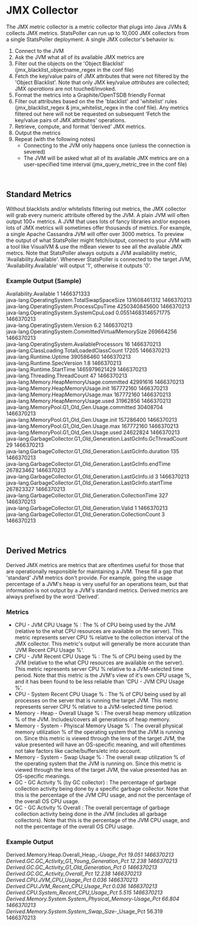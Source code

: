 # JMX Collector

The JMX metric collector is a metric collector that plugs into Java JVMs & collects JMX metrics. StatsPoller can run up to 10,000 JMX collectors from a single StatsPoller deployment. A single JMX collector's behavior is:

1. Connect to the JVM
1. Ask the JVM what all of its available JMX metrics are
1. Filter out the objects on the 'Object Blacklist' (jmx_blacklist_objectname_regex in the conf file)
1. Fetch the key/value pairs of JMX attributes that were not filtered by the 'Object Blacklist'. Note that only JMX key/value *attributes* are collected; JMX *operations* are not touched/invoked.
1. Format the metrics into a Graphite/OpenTSDB friendly Format
1. Filter out attributes based on the the 'blacklist' and 'whitelist' rules (jmx_blacklist_regex & jmx_whitelist_regex in the conf file). Any metrics filtered out here will not be requested on subsequent 'Fetch the key/value pairs of JMX attributes' operations.
1. Retrieve, compute, and format 'derived' JMX metrics.
1. Output the metrics
1. Repeat (with the following notes)
   * Connecting to the JVM only happens once (unless the connection is severed)
   * The JVM will be asked what all of its available JMX metrics are on a user-specified time interval (jmx_query_metric_tree in the conf file)

<br>

## Standard Metrics

Without blacklists and/or whitelists filtering out metrics, the JMX collector will grab every numeric attribute offered by the JVM. A plain JVM will often output 100+ metrics. A JVM that uses lots of fancy libraries and/or exposes lots of JMX metrics will sometimes offer thousands of metrics. For example, a single Apache Cassandra JVM will offer over 3000 metrics. To preview the output of what StatsPoller might fetch/output, connect to your JVM with a tool like VisualVM & use the mBean viewer to see all the available JMX metrcs. Note that StatsPoller always outputs a JVM availability metric, 'Availability.Available'. Whenever StatsPoller is connected to the target JVM, 'Availability.Available' will output '1', otherwise it outputs '0'.

### Example Output (Sample)

Availability.Available 1 1466371333  
java-lang.OperatingSystem.TotalSwapSpaceSize 131608461312 1466370213  
java-lang.OperatingSystem.ProcessCpuTime 4250340845600 1466370213  
java-lang.OperatingSystem.SystemCpuLoad 0.05514683146571775 1466370213  
java-lang.OperatingSystem.Version 6.2 1466370213  
java-lang.OperatingSystem.CommittedVirtualMemorySize 269664256 1466370213  
java-lang.OperatingSystem.AvailableProcessors 16 1466370213  
java-lang.ClassLoading.TotalLoadedClassCount 17205 1466370213  
java-lang.Runtime.Uptime 390586460 1466370213  
java-lang.Runtime.SpecVersion 1.8 1466370213  
java-lang.Runtime.StartTime 1465979621429 1466370213  
java-lang.Threading.ThreadCount 47 1466370213  
java-lang.Memory.HeapMemoryUsage.committed 42991616 1466370213  
java-lang.Memory.HeapMemoryUsage.init 167772160 1466370213  
java-lang.Memory.HeapMemoryUsage.max 167772160 1466370213  
java-lang.Memory.HeapMemoryUsage.used 31962856 1466370213  
java-lang.MemoryPool.G1_Old_Gen.Usage.committed 30408704 1466370213  
java-lang.MemoryPool.G1_Old_Gen.Usage.init 157286400 1466370213  
java-lang.MemoryPool.G1_Old_Gen.Usage.max 167772160 1466370213  
java-lang.MemoryPool.G1_Old_Gen.Usage.used 24622824 1466370213  
java-lang.GarbageCollector.G1_Old_Generation.LastGcInfo.GcThreadCount 29 1466370213  
java-lang.GarbageCollector.G1_Old_Generation.LastGcInfo.duration 135 1466370213  
java-lang.GarbageCollector.G1_Old_Generation.LastGcInfo.endTime 267823462 1466370213  
java-lang.GarbageCollector.G1_Old_Generation.LastGcInfo.id 3 1466370213  
java-lang.GarbageCollector.G1_Old_Generation.LastGcInfo.startTime 267823327 1466370213  
java-lang.GarbageCollector.G1_Old_Generation.CollectionTime 327 1466370213  
java-lang.GarbageCollector.G1_Old_Generation.Valid 1 1466370213  
java-lang.GarbageCollector.G1_Old_Generation.CollectionCount 3 1466370213  

<br>

## Derived Metrics

Derived JMX metrics are metrics that are oftentimes useful for those that are operationally responsible for maintaining a JVM. These fill a gap that 'standard' JVM metrics don't provide. For example, going the usage percentage of a JVM's heap is very useful for an operations team, but that information is not output by a JVM's standard metrics. Derived metrics are always prefixed by the word 'Derived'.

### Metrics

* CPU - JVM CPU Usage % : The % of CPU being used by the JVM (relative to the what CPU resources are  available on the server). This metric represents server CPU % relative to the collection interval of the JMX collector. This metric's output will generally be more accurate than 'JVM Recent CPU Usage %'.
* CPU - JVM Recent CPU Usage % : The % of CPU being used by the JVM (relative to the what CPU resources are  available on the server). This metric represents server CPU % relative to a JVM-selected time period. Note that this metric is the JVM's view of it's own CPU usage %, and it has been found to be less reliable than 'CPU - JVM CPU Usage %'.
* CPU - System Recent CPU Usage % : The % of CPU being used by all processes on the server that is running the target JVM. This metric represents server  CPU % relative to a JVM-selected time period.
* Memory - Heap - Overall Usage % : The overall heap memory utilization % of the JVM. Includes/covers all generations of heap memory.
* Memory - System - Phyiscal Memory Usage % : The overall physical memory utilization % of the operating system that the JVM is running on. Since this metric is viewed through the lens of the target JVM, the value presented will have an OS-specific meaning, and will oftentimes not take factors like cache/buffers/etc into account.
* Memory - System - Swap Usage % : The overall swap utilization % of the operating system that the JVM is running on. Since this metric is viewed through the lens of the target JVM, the value presented has an OS-specific meanings.
* GC - GC Activity % (by GC collector) : The percentage of garbage collection activity being done by a specific garbage collector. Note that this is the percentage of the JVM CPU usage, and not the percentage of the overall OS CPU usage.
* GC - GC Activity % Overall : The overall percentage of garbage collection activity being done in the JVM (includes all garbage collectors). Note that this is the percentage of the JVM CPU usage, and not the percentage of the overall OS CPU usage.

### Example Output

Derived.Memory.Heap.Overall_Heap_-_Usage_Pct 19.051 1466370213  
Derived.GC.GC_Activity_G1_Young_Generation_Pct 12.238 1466370213  
Derived.GC.GC_Activity_G1_Old_Generation_Pct 0 1466370213  
Derived.GC.GC_Activity_Overall_Pct 12.238 1466370213  
Derived.CPU.JVM_CPU_Usage_Pct 0.036 1466370213  
Derived.CPU.JVM_Recent_CPU_Usage_Pct 0.036 1466370213  
Derived.CPU.System_Recent_CPU_Usage_Pct 5.515 1466370213  
Derived.Memory.System.System_Physical_Memory_-_Usage_Pct 66.804 1466370213  
Derived.Memory.System.System_Swap_Size_-_Usage_Pct 56.319 1466370213  
